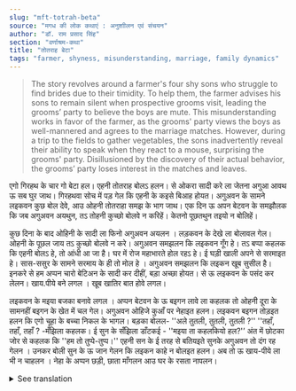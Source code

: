 ```yaml
---
slug: "mft-totrah-beta"
source: "मगध की लोक कथाएं : अनुशाीलन एवं संचयन"
author: "डॉ. राम प्रसाद सिंह"
section: "वर्णाश्रम-कथा"
title: "तोतराह बेटा"
tags: "farmer, shyness, misunderstanding, marriage, family dynamics"
---
```

<blockquote>
The story revolves around a farmer's four shy sons who struggle to find brides due to their timidity. To help them, the farmer advises his sons to remain silent when prospective grooms visit, leading the grooms’ party to believe the boys are mute. This misunderstanding works in favor of the farmer, as the grooms' party views the boys as well-mannered and agrees to the marriage matches. However, during a trip to the fields to gather vegetables, the sons inadvertently reveal their ability to speak when they react to a mouse, surprising the grooms' party. Disillusioned by the discovery of their actual behavior, the grooms’ party loses interest in the matches and leaves.
</blockquote>

एगो गिरहथ के चार गो बेटा हल। एहनी तोतराह बोलऽ हलन। से ओकरा सादी करे ला जेतना अगुआ आवथ ऊ सब घुर जाथ। गिरहथवा सोच में पड़ गेल कि एहनी के कइसे बिआह होयत। अगुअवन के सामने लइकवन कुछ बोल देवे, आउ ओहनी तोतराहा समझ के भाग जाथ। एक दिन ऊ अपन बेटवन के समझौलक कि जब अगुअवन अयथुन, तऽ तोहनी कुच्छो बोलवे न करिहें। केतनो पूछतथुन तइयो न बोलिहें। 

कुछ दिना के बाद ओहिनी के सादी ला फिनो अगुअवन अयलन । लड़कवन के देखे ला बोलावल गेल। ओहनी के पूछल जाय तऽ कुच्छो बोलवे न करे। अगुअवन समझलन कि लइकवन गूँग हे। तऽ बप्पा कहलक कि एहनी बोलऽ हे, तो आंधी आ जा है। घर में रोज महाभारते होल रहऽ हे। ई घड़ी खाली अपने से सरमाइत हे। सास-ससुर के सामने सरमाय के ही तो मोल हे । अगुअवन समझलन कि लइकन खूब सुसील है। इनकरे से हम अप्पन चारो बेटिअन के सादी कर दीहीं, बड़ा अच्छा होयत। से ऊ लइकवन के पसंद कर लेलन। खाय.पीये बने लगल । खूब खातिर बात होवे लगल। 
 
लइकवन के मइया बजका बनावे लगल । अप्पन बेटवन के ऊ बइगन लावे ला कहलक तो ओहनी दूरा के सामनहीं बइगन के खेत में चल गेल। अगुअवन ओहिजे कुआँ पर नेहाइत हलन। लइकवन बइगन तोड़इत हलन कि एगो चूहा के बच्चा निकल के भागल। बड़का बोलल- ''अले तुतली, तुतली, तुतली ?'' ''तहाँ, तहाँ, तहाँ ? -मँझिला कहलक। ई सुन के सँझिला डाँटकई - ''मइया ता कहलकियो हल?'’ अंत में छोटका जोर से कहलक कि ''हम तो तुप्पे-तुप्प।'' एहनी सन के ई तरह से बतियइते सुनके अगुअवन तो दंग रह गेलन । उनकर बोली सुन के ऊ जान गेलन कि लइकन काहे न बोलइत हलन। अब तो ऊ खाय-पीये ला भी न चाहलन । नेहा के अप्पन छड़ी, छाता माँगलन आउ घर के रसता नापलन।

<details>
<summary>See translation</summary>

A farmer had four sons. They were so shy that whenever a prospective bridegroom came to propose marriage, they would shy away. The farmer was worried about how his sons would ever get married. He advised his sons that when the groom's party comes, they shouldn't say anything at all. Even if asked, they should remain silent.

A few days later, the bridegroom's party came again to see the sons. They were asked questions, but they did not say a word. The groom's party thought that the boys were mute. The father said, "They do speak; it’s just that they're shy. There’s chaos in the house every day. The shyness is only a matter of personal embarrassment. In front of the in-laws, shyness truly matters." The groom's party deduced that the boys were well-mannered. They thought, "If we marry our daughters to these sons, that would be wonderful." So, they agreed to the match, and preparations for celebration began.

The boys' mother started making arrangements. To bring vegetables for her sons, she sent them into the fields nearby. The groom's party was bathing at the well. As the boys were picking the vegetables, a baby mouse scampered out. The eldest exclaimed, "Oh look, a little mouse!" The middle one responded, "Where, where, where?" Hearing this, the youngest scolded, "Mom told you to be quiet!" In the end, the youngest shouted, "I would’ve caught it!” Hearing the boys speak in this manner left the groom's party astonished. They realized why the boys had been silent. Now, they had no desire to eat or drink. They asked for their stick and umbrella, and measured the way back home.
</details>